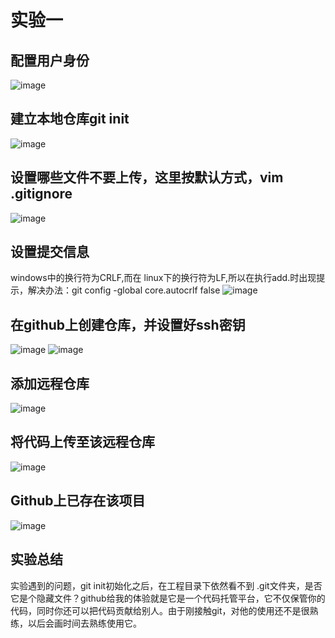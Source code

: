 # 实验一
## 配置用户身份
![image](https://github.com/happy-running/rabpic/blob/master/pic1/%E5%9B%BE%E7%89%871.png)
## 建立本地仓库git init
![image](https://github.com/happy-running/rabpic/blob/master/pic1/图片2.png)
## 设置哪些文件不要上传，这里按默认方式，vim .gitignore
![image](https://github.com/happy-running/rabpic/blob/master/pic1/图片3.png)
## 设置提交信息
windows中的换行符为CRLF,而在 linux下的换行符为LF,所以在执行add.时出现提示，解决办法：git config -global core.autocrlf false
![image](https://github.com/happy-running/rabpic/blob/master/pic1/图片4.png)


## 在github上创建仓库，并设置好ssh密钥
![image](https://github.com/happy-running/rabpic/blob/master/pic1/图片5.png)
![image](https://github.com/happy-running/rabpic/blob/master/pic1/图片6.png)
## 添加远程仓库
![image](https://github.com/happy-running/rabpic/blob/master/pic1/图片7.png)
## 将代码上传至该远程仓库
![image](https://github.com/happy-running/rabpic/blob/master/pic1/图片8.png)
## Github上已存在该项目
![image](https://github.com/happy-running/rabpic/blob/master/pic1/图片9.png)


## 实验总结
实验遇到的问题，git init初始化之后，在工程目录下依然看不到 .git文件夹，是否它是个隐藏文件？github给我的体验就是它是一个代码托管平台，它不仅保管你的代码，同时你还可以把代码贡献给别人。由于刚接触git，对他的使用还不是很熟练，以后会画时间去熟练使用它。

